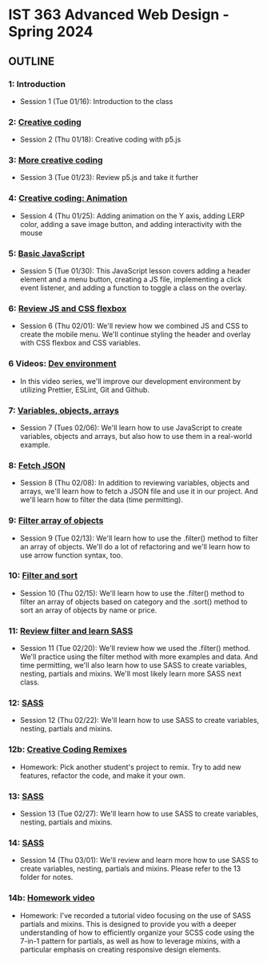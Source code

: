 # IST 363 Advanced Web Design - Spring 2024

## OUTLINE

### 1: Introduction

- Session 1 (Tue 01/16): Introduction to the class

### 2: [Creative coding](02)

- Session 2 (Thu 01/18): Creative coding with p5.js

### 3: [More creative coding](03)

- Session 3 (Tue 01/23): Review p5.js and take it further

### 4: [Creative coding: Animation](04)

- Session 4 (Thu 01/25): Adding animation on the Y axis, adding LERP color, adding a save image button, and adding interactivity with the mouse

### 5: [Basic JavaScript](05)

- Session 5 (Tue 01/30): This JavaScript lesson covers adding a header element and a menu button, creating a JS file, implementing a click event listener, and adding a function to toggle a class on the overlay.

### 6: [Review JS and CSS flexbox](06)

- Session 6 (Thu 02/01): We'll review how we combined JS and CSS to create the mobile menu. We'll continue styling the header and overlay with CSS flexbox and CSS variables.

### 6 Videos: [Dev environment](06_videos)

- In this video series, we'll improve our development environment by utilizing Prettier, ESLint, Git and Github.

### 7: [Variables, objects, arrays](07)

- Session 7 (Tues 02/06): We'll learn how to use JavaScript to create variables, objects and arrays, but also how to use them in a real-world example.

### 8: [Fetch JSON](08)

- Session 8 (Thu 02/08): In addition to reviewing variables, objects and arrays, we'll learn how to fetch a JSON file and use it in our project. And we'll learn how to filter the data (time permitting).

### 9: [Filter array of objects](09)

- Session 9 (Tue 02/13): We'll learn how to use the .filter() method to filter an array of objects. We'll do a lot of refactoring and we'll learn how to use arrow function syntax, too.

### 10: [Filter and sort](10)

- Session 10 (Thu 02/15): We'll learn how to use the .filter() method to filter an array of objects based on category and the .sort() method to sort an array of objects by name or price.

### 11: [Review filter and learn SASS](11)

- Session 11 (Tue 02/20): We'll review how we used the .filter() method. We'll practice using the filter method with more examples and data. And time permitting, we'll also learn how to use SASS to create variables, nesting, partials and mixins. We'll most likely learn more SASS next class.

### 12: [SASS](12)

- Session 12 (Thu 02/22): We'll learn how to use SASS to create variables, nesting, partials and mixins.

### 12b: [Creative Coding Remixes](12_remixes)

- Homework: Pick another student's project to remix. Try to add new features, refactor the code, and make it your own.

### 13: [SASS](13)

- Session 13 (Tue 02/27): We'll learn how to use SASS to create variables, nesting, partials and mixins.

### 14: [SASS](13)

- Session 14 (Thu 03/01): We'll review and learn more how to use SASS to create variables, nesting, partials and mixins. Please refer to the 13 folder for notes.

### 14b: [Homework video](14_video)

- Homework: I've recorded a tutorial video focusing on the use of SASS partials and mixins. This is designed to provide you with a deeper understanding of how to efficiently organize your SCSS code using the 7-in-1 pattern for partials, as well as how to leverage mixins, with a particular emphasis on creating responsive design elements.
